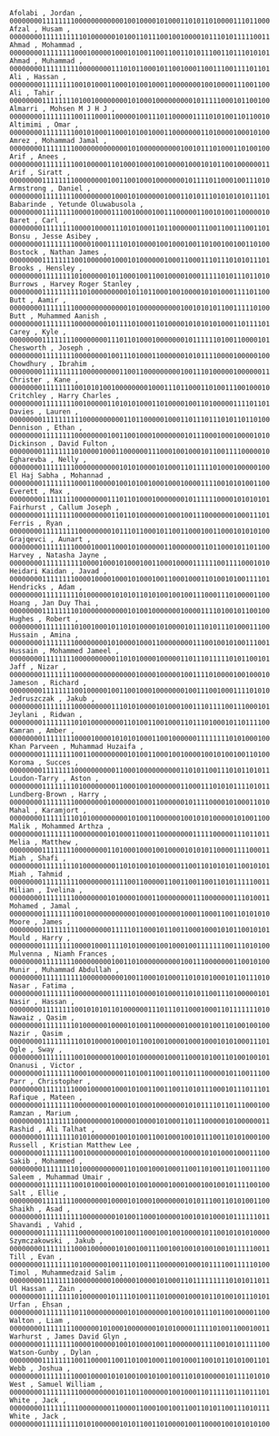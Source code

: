     Afolabi , Jordan , 0000000011111111000000000000100100001010001101011010000111011000
    Afzal , Husam , 0000000011111111110100000010100110111001001000010111010111110011
    Ahmad , Mohammad , 0000000011111111000100000100010100110011001101011100110111010101
    Ahmad , Muhammad , 0000000011111111100000000111010110001011001000110011100111101101
    Ali , Hassan , 0000000011111111001010001100010100100011000000010010000111001100
    Ali , Tahir , 0000000011111111010010000000010100010000000001011111000101100100
    Almarri , Mohsen M J H J , 0000000011111111001110001100000100111011000001111010100110110010
    Altimimi , Omar , 0000000011111111001010001100010100100011000000011010000100010100
    Amrez , Mohammad Jamal , 0000000011111111000000000000010100000000001001011101000110100100
    Arif , Anees , 0000000011111111001000001101000100010010000100010101100100000011
    Arif , Siratt , 0000000011111111000000001001100100010000000101111011000100111010
    Armstrong , Daniel , 0000000011111111000000000100010100000010001101011101010101011101
    Babarinde , Yetunde Oluwabusola , 0000000011111111000010000111001000010011100000110010100110000010
    Baret , Carl , 0000000011111111000010000111010100011011000000111001100111001101
    Bonsu , Jesse Asibey , 0000000011111111000010001111010100001001000100110100100100110100
    Bostock , Nathan James , 0000000011111111001000000100010100000010001100011101110101011101
    Brooks , Hensley , 0000000011111111010000001011000100110010000100011111010111011010
    Burrows , Harvey Roger Stanley , 0000000011111111110100000000010110110001001000010101000111101100
    Butt , Aamir , 0000000011111111000000000000010100000000001001010101100111110100
    Butt , Muhammed Aanish , 0000000011111111000000001011110100011010000101010101000110111101
    Carey , Kyle , 0000000011111111000000001110110100010000000101111110100110000101
    Chesworth , Joseph , 0000000011111111000000001001110100011000000101011110000100000100
    Chowdhury , Ibrahim , 0000000011111111110000000001100110000000001001110100000100000011
    Christer , Kane , 0000000011111111001010100100000000100011101100011010011100100010
    Critchley , Harry Charles , 0000000011111111001000001101010100011010000100110100000111101101
    Davies , Lauren , 0000000011111111110000000000110110000010001101110111010110110100
    Dennison , Ethan , 0000000011111111000000001001100100010000000101110001000100001010
    Dickinson , David Fulton , 0000000011111111010000100011000000111000100100010110011110000010
    Egharevba , Nelly , 0000000011111111000000000001010100001010001101111101000100000100
    El Haj Sabha , Mohannad , 0000000011111111000110000010010100100010001000011110010101001100
    Everett , Max , 0000000011111111000000001110110100010000000101111110000101010101
    Fairhurst , Callum Joseph , 0000000011111111000000000110110100000010001001110000000100011101
    Ferris , Ryan , 0000000011111111100000000101110110001011001100010011000101010100
    Grajqevci , Aunart , 0000000011111111000010001100010100000011000000011011000101101100
    Harvey , Natasha Jayne , 0000000011111111110000100010100010011000100001111110011110001010
    Heidari Kaidan , Javad , 0000000011111111000010000100010100010011000100011010010100111101
    Hendricks , Adam , 0000000011111111101000000101010110101001001001110001110100001100
    Hoang , Jan Duy Thai , 0000000011111111010000000000010100100000001000011110100101100100
    Hughes , Robert , 0000000011111111010010001011010100001010000101110101110100011100
    Hussain , Amina , 0000000011111111000000001010000100011000000001110010010100111001
    Hussain , Mohammed Jameel , 0000000011111111000000000011010100001000001101110111110101100101
    Jaff , Nizar , 0000000011111111000000000000000100001000001001111010000100100010
    Jameson , Richard , 0000000011111111001000001001100100010000000100111001000111101010
    Jedruszczak , Jakub , 0000000011111111000000000111010100001010001001110111100111000101
    Jeylani , Ridwan , 0000000011111111010100000000110100110010001101110100010110111100
    Kamran , Amber , 0000000011111111000010000101010100011001000000111111110101000100
    Khan Parveen , Muhammad Huzaifa , 0000000011111111001100000000010100110001001000010010100100110100
    Koroma , Succes , 0000000011111111000000000011000100000000001101011001110101101011
    Loudon-Tarry , Aston , 0000000011111111010000000011000100100000001100011101010111101011
    Lundberg-Brown , Harry , 0000000011111111000000001000000100011000000101111000010100011010
    Mahal , Karamjort , 0000000011111111010100000000010100110000001001010100000101001100
    Malik , Mohammed Arthza , 0000000011111111000000001010001100011000000001111100000111011011
    Melia , Matthew , 0000000011111111000000001101000100010010000101010110000111100011
    Miah , Shafi , 0000000011111111010000000011010100101000001100110101010110010101
    Miah , Tahmid , 0000000011111111100000000111100110000011001100110011010111110011
    Milian , Ivelina , 0000000011111111000000001010000100011000000001110000000111010011
    Mohamed , Jamal , 0000000011111111001000000000000100001000001000110001100110101010
    Moore , James , 0000000011111111100000000111110110001011001100010001010110010101
    Mould , Harry , 0000000011111111000010001111010100001001000100111111100111010100
    Mulvenna , Niamh Frances , 0000000011111111000000000100110100000000001001110000000110010100
    Munir , Muhammad Abdullah , 0000000011111111110000000000100110001010001101010100010110111010
    Nasar , Fatima , 0000000011111111000000000111110100001010001101011001110100000101
    Nasir , Hassan , 0000000011111111001010101101000000111011101100010001101111111010
    Nawaiz , Qasim , 0000000011111111010000001000010100110000000100010100110100100100
    Nazir , Qasim , 0000000011111111101010000100010110010010000100010001010100011101
    Ogle , Sway , 0000000011111111001000000100010100000010001100010100110100100101
    Onanusi , Victor , 0000000011111111000100000000110100110011001101110000010110011100
    Parr , Christopher , 0000000011111111000100000100010100110011001101011100010111011101
    Rafique , Mateen , 0000000011111111000000001000010100010000000101011110110111000100
    Ramzan , Marium , 0000000011111111000000000100000100001010001101110000010100000011
    Rashid , Ali Talhat , 0000000011111111010100000010010100110010001001011100110101000100
    Russell , Kristian Matthew Lee , 0000000011111111001000000000010100000000001000010101000100011100
    Sakib , Mohammed , 0000000011111111010000000000110100100010001100110100110110011100
    Saleem , Muhammad Umair , 0000000011111111001010001000010100100001000100010010010111100100
    Salt , Ellie , 0000000011111111000000001000010100010000000101011100110101001100
    Shaikh , Asad , 0000000011111111110000000010100110001000001001010100010111111011
    Shavandi , Vahid , 0000000011111111100000000100100110001001001000010110010101010000
    Szymczakowski , Jakub , 0000000011111111000100000010100100111001001001010010010111110011
    Till , Evan , 0000000011111111010000001001110100111000000100010111100111110100
    Timol , Muhammedzaid Salim , 0000000011111111000000000100000100001010001101111111110101011011
    Ul Hassan , Zain , 0000000011111111010000001011110100111010000100010110100101110101
    Urfan , Ehsan , 0000000011111111011000000000010100000001001001011101100100001100
    Walton , Liam , 0000000011111111000000101000100000001010100001111101001100010011
    Warhurst , James David Glyn , 0000000011111111000010000010010100010011000000011110010101111100
    Watson-Gunby , Dylan , 0000000011111111001100001100110100100011001000110010110101001101
    Webb , Joshua , 0000000011111111000100001010100100101001001101010000010111101010
    West , Samuel William , 0000000011111111100000000010110110000001001000110111110111011101
    White , Jack , 0000000011111111100000000110000110001001001100110101100111010111
    White , Jack , 0000000011111111101010000001010110011010000100110000100101010100